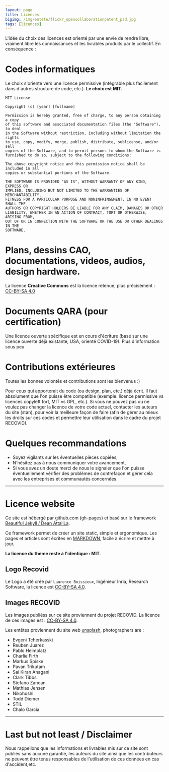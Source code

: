```yaml
---
layout: page
title: Licences
bigimg: /img/entete/flickr_opencollaborationpatent_psd.jpg
tags: [licences]
---
```


L'idée du choix des licences est orienté par une envie de rendre libre, vraiment libre les connaissances et les livrables produits par le collectif. En conséquence :

# Codes informatiques
Le choix s'oriente vers une licence permissive (intégrable plus facilement dans d'autres structure de code, etc.). **Le choix est MIT.**  

~~~
MIT License

Copyright (c) [year] [fullname]

Permission is hereby granted, free of charge, to any person obtaining a copy
of this software and associated documentation files (the "Software"), to deal
in the Software without restriction, including without limitation the rights
to use, copy, modify, merge, publish, distribute, sublicense, and/or sell
copies of the Software, and to permit persons to whom the Software is
furnished to do so, subject to the following conditions:

The above copyright notice and this permission notice shall be included in all
copies or substantial portions of the Software.

THE SOFTWARE IS PROVIDED "AS IS", WITHOUT WARRANTY OF ANY KIND, EXPRESS OR
IMPLIED, INCLUDING BUT NOT LIMITED TO THE WARRANTIES OF MERCHANTABILITY,
FITNESS FOR A PARTICULAR PURPOSE AND NONINFRINGEMENT. IN NO EVENT SHALL THE
AUTHORS OR COPYRIGHT HOLDERS BE LIABLE FOR ANY CLAIM, DAMAGES OR OTHER
LIABILITY, WHETHER IN AN ACTION OF CONTRACT, TORT OR OTHERWISE, ARISING FROM,
OUT OF OR IN CONNECTION WITH THE SOFTWARE OR THE USE OR OTHER DEALINGS IN THE
SOFTWARE.
~~~

# Plans, dessins CAO, documentations, videos, audios, design hardware.
La licence **Creative Commons** est la licence retenue, plus précisément : [CC-BY-SA 4.0](https://creativecommons.org/licenses/by-sa/4.0/deed.fr)

# Documents QARA (pour certification)
Une licence ouverte spécifique est en cours d'écriture (basé sur une licence ouverte dèjà existante, USA, orienté COVID-19). Plus d'information sous peu.

# Contributions extérieures
Toutes les bonnes volontés et contributions sont les bienvenus :)

Pour ceux qui apporterait du code (ou design, plan, etc.) dèjà écrit. Il faut absolument que l'on puisse être compatible (exemple: licence permissive vs licences copyleft fort, MIT vs GPL, etc.). Si vous ne pouvez pas ou ne voulez pas changer la licence de votre code actuel, contacter les auteurs du site (stan), pour voir la meilleure façon de faire (afin de gérer au mieux les droits sur ces codes et permettre leur utilisation dans le cadre du projet RECOVID).

# Quelques recommandations

* Soyez vigilants sur les éventuelles pièces copiées,
* N'hésitez pas à nous communiquer votre avancement,
* Si vous avez un doute merci de nous le signaler que l'on puisse éventuellement vérifier des problèmes de contrefaçon et gérer cela avec les entreprises et communautés concernées.

---

# Licence website
Ce site est hébergé par github.com (gh-pages) et basé sur le framework [Beautiful Jekyll / Dean AttaliLa](https://github.com/daattali/beautiful-jekyll#readme).

Ce framework permet de créer un site static, simple et ergonomique. Les pages et articles sont écrites en [MARKDOWN](https://markdowntutorial.com/), facile à écrire et mettre à jour.

**La licence du thème reste à l'identique : MIT**.

## Logo Recovid

Le Logo a été créé par ``Laurence Boissieux``, Ingénieur Inria, Research Software, la licence est [CC-BY-SA 4.0](https://creativecommons.org/licenses/by-sa/4.0/deed.fr).

## Images RECOVID

Les  images publiéss sur ce site proviennent du projet RECOVID. La licence de ces images est : [CC-BY-SA 4.0](https://creativecommons.org/licenses/by-sa/4.0/deed.fr).

Les entêtes proviennent du site web [unsplash](https://unsplash.com/t/covid-19?utm_source=unsplash&utm_medium=referral&utm_content=creditCopyText), photographers are :

- Evgeni Tcherkasski
- Reuben Juarez
- Pablo Heimplatz
- Charlie Firth
- Markus Spiske
- Pavan Trikutam
- Sai Kiran Anagani
- Clark Tibbs
- Stefano Zancan
- Mathias Jensen
- Nikohoshi
- Todd Diemer
- STIL
- Chalo Garcia

---

# Last but not least / Disclaimer

Nous rappellons que les informations et livrables mis sur ce site sont publiés sans aucune garantie, les auteurs du site ainsi que les contributeurs ne peuvent être tenus responsables de l'utilisation de ces données en cas d'accident,etc.
